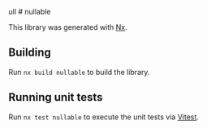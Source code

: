 ull # nullable

This library was generated with [Nx](https://nx.dev).

## Building

Run `nx build nullable` to build the library.

## Running unit tests

Run `nx test nullable` to execute the unit tests via [Vitest](https://vitest.dev/).
